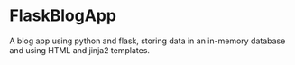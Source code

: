 # FlaskBlogApp
A blog app using python and flask, storing data in an in-memory database and using HTML and jinja2 templates.
